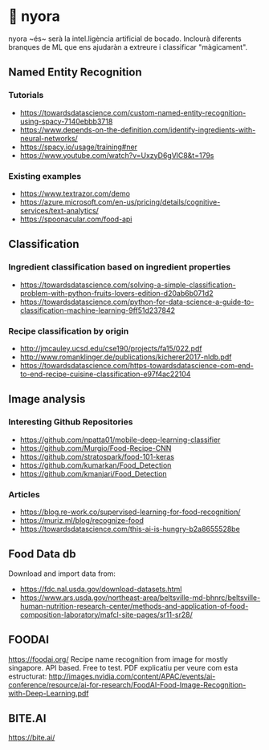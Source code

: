 # 🤖 nyora

nyora ~és~ serà la intel.ligència artificial de bocado. Inclourà diferents branques de ML que ens ajudaràn a extreure i classificar "màgicament".

## Named Entity Recognition
### Tutorials
- https://towardsdatascience.com/custom-named-entity-recognition-using-spacy-7140ebbb3718
- https://www.depends-on-the-definition.com/identify-ingredients-with-neural-networks/
- https://spacy.io/usage/training#ner
- https://www.youtube.com/watch?v=UxzyD6gVlC8&t=179s

### Existing examples
- https://www.textrazor.com/demo
- https://azure.microsoft.com/en-us/pricing/details/cognitive-services/text-analytics/
- https://spoonacular.com/food-api

## Classification
### Ingredient classification based on ingredient properties
- https://towardsdatascience.com/solving-a-simple-classification-problem-with-python-fruits-lovers-edition-d20ab6b071d2
- https://towardsdatascience.com/python-for-data-science-a-guide-to-classification-machine-learning-9ff51d237842

### Recipe classification by origin
- http://jmcauley.ucsd.edu/cse190/projects/fa15/022.pdf
- http://www.romanklinger.de/publications/kicherer2017-nldb.pdf 
- https://towardsdatascience.com/https-towardsdatascience-com-end-to-end-recipe-cuisine-classification-e97f4ac22104

## Image analysis
### Interesting Github Repositories
- https://github.com/npatta01/mobile-deep-learning-classifier
- https://github.com/Murgio/Food-Recipe-CNN
- https://github.com/stratospark/food-101-keras
- https://github.com/kumarkan/Food_Detection
- https://github.com/kmanjari/Food_Detection

### Articles
- https://blog.re-work.co/supervised-learning-for-food-recognition/
- https://muriz.ml/blog/recognize-food
- https://towardsdatascience.com/this-ai-is-hungry-b2a8655528be

## Food Data db
Download and import data from:  
- https://fdc.nal.usda.gov/download-datasets.html  
- https://www.ars.usda.gov/northeast-area/beltsville-md-bhnrc/beltsville-human-nutrition-research-center/methods-and-application-of-food-composition-laboratory/mafcl-site-pages/sr11-sr28/

## FOODAI
https://foodai.org/
Recipe name recognition from image for mostly singapore.
API based. Free to test.
PDF explicatiu per veure com esta estructurat:
http://images.nvidia.com/content/APAC/events/ai-conference/resource/ai-for-research/FoodAI-Food-Image-Recognition-with-Deep-Learning.pdf

## BITE.AI
https://bite.ai/
